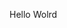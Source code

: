Hello Wolrd






























































































































































































































































































































































































































































































































































































































































































































































































































































